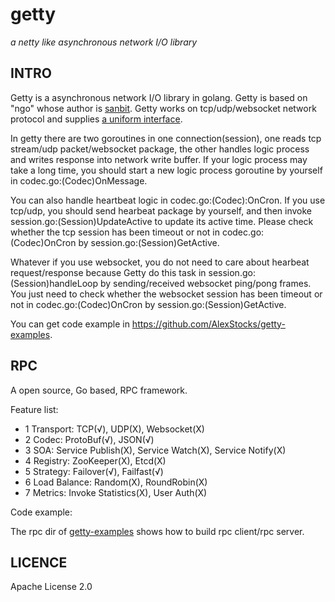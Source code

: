 # getty

 *a netty like asynchronous network I/O library*

## INTRO

Getty is a asynchronous network I/O library in golang. Getty is based on "ngo" whose author is [sanbit](https://github.com/sanbit). Getty works on tcp/udp/websocket network protocol and supplies [a uniform interface](https://github.com/alexstocks/getty/blob/master/getty.go#L45).

In getty there are two goroutines in one connection(session), one reads tcp stream/udp packet/websocket package, the other handles logic process and writes response into network write buffer. If your logic process may take a long time, you should start a new logic process goroutine by yourself in codec.go:(Codec)OnMessage.

You can also handle heartbeat logic in codec.go:(Codec):OnCron. If you use tcp/udp, you should send hearbeat package by yourself, and then invoke session.go:(Session)UpdateActive to update its active time. Please check whether the tcp session has been timeout or not in codec.go:(Codec)OnCron by session.go:(Session)GetActive.

Whatever if you use websocket, you do not need to care about hearbeat request/response because Getty do this task in session.go:(Session)handleLoop by sending/received websocket ping/pong frames. You just need to  check whether the websocket session has been timeout or not in codec.go:(Codec)OnCron by session.go:(Session)GetActive.

You can get code example in https://github.com/AlexStocks/getty-examples.

## RPC

A open source, Go based, RPC framework.

Feature list:

- 1 Transport: TCP(√), UDP(X), Websocket(X)
- 2 Codec: ProtoBuf(√), JSON(√)
- 3 SOA: Service Publish(X), Service Watch(X), Service Notify(X)
- 4 Registry: ZooKeeper(X), Etcd(X)
- 5 Strategy: Failover(√), Failfast(√)
- 6 Load Balance: Random(X), RoundRobin(X)
- 7 Metrics:  Invoke Statistics(X), User Auth(X)

Code example:

The rpc dir of [getty-examples](https://github.com/alexstocks/getty-examples/) shows how to build rpc client/rpc server.

##



## LICENCE

Apache License 2.0

